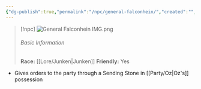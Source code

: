 ```yaml
---
{"dg-publish":true,"permalink":"/npc/general-falconhein/","created":"","updated":""}
---
```



> [!npc]
> ![General Falconhein IMG.png](/img/user/z_Assets/General%20Falconhein%20IMG.png)
> ###### Basic Information
> **Race:** [[Lore/Junken\|Junken]] 
> **Friendly:** Yes


- Gives orders to the party through a Sending Stone in [[Party/Oz\|Oz's]] possession